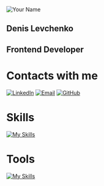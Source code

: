 ![Your Name](https://i.ibb.co/1dTg6kn/my-avatar.png)
## Denis Levchenko
## Frontend Developer
# Contacts with me
[![LinkedIn](https://img.shields.io/badge/LinkedIn-Profile-blue)](https://www.linkedin.com/in/denis-levchenko-65a067264/)
[![Email](https://img.shields.io/badge/Email-Contact%20Me-red)](mailto:your.email@example.com)
[![GitHub](https://img.shields.io/badge/Github-Profile-black)](mailto:your.email@example.com)
# Skills
[![My Skills](https://skillicons.dev/icons?i=html,css,sass,js,react,nextjs,tailwind,git,nodejs)](https://skillicons.dev)
# Tools
[![My Skills](https://skillicons.dev/icons?i=vscode,figma)](https://skillicons.dev)
